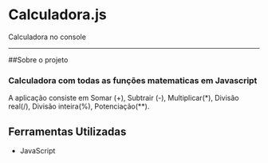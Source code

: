 # Calculadora.js
Calculadora no console


<div align="center">
  <a href="https://github.com/Zezinhojun/Calculadora.js/blob/main/midia/Screen-Recording-_03-11-2022-21-59-49_.gif?raw=true"></a>
</div>

---


##Sobre o projeto


<h3>Calculadora com todas as funções matematicas em Javascript</h3>

<p> A aplicação consiste em Somar (+), Subtrair (-), Multiplicar(*), Divisão real(/), Divisão inteira(%), Potenciação(**).</p>
<h2>Ferramentas Utilizadas</h2>
<ul>
  <li>JavaScript</li>
</ul>
<p></p>
